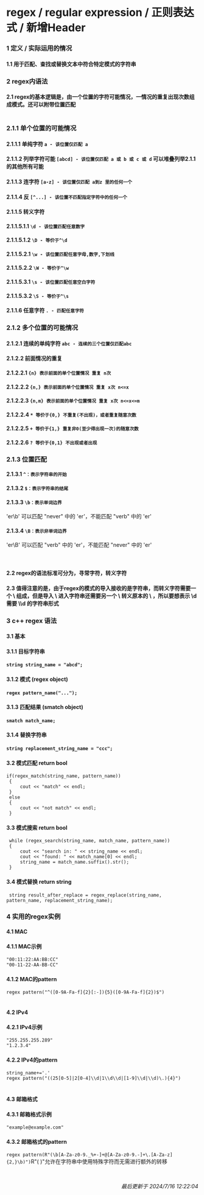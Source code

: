 # regex / regular expression / 正则表达式 / 新增Header<br>
### 1 定义 / 实际运用的情况<br> 
#### 1.1 用于匹配、查找或替换文本中符合特定模式的字符串<br>
### 2 regex内语法<br>
#### 2.1 regex的基本逻辑是，由一个位置的字符可能情况，一情况的重复出现次数组成模式。还可以附带位置匹配<br><br>
### 2.1.1 单个位置的可能情况<br>
#### 2.1.1.1 单纯字符 ```a - 该位置仅匹配 a```<br>
#### 2.1.1.2 列举字符可能 ```[abcd] - 该位置仅匹配 a 或 b 或 c 或 d``` 可以堆叠列举2.1.1的其他所有可能<br> 
#### 2.1.1.3 连字符 ```[a-z] - 该位置仅匹配 a到z 里的任何一个```<br>
#### 2.1.1.4 反 ```[^...] - 该位置不匹配指定字符中的任何一个```<br>
#### 2.1.1.5 转义字符<br>
#### 2.1.1.5.1.1 ```\d - 该位置匹配任意数字```<br>
#### 2.1.1.5.1.2 ```\D - 等价于^\d```<br>
#### 2.1.1.5.2.1 ```\w - 该位置匹配任意字母,数字,下划线```<br>
#### 2.1.1.5.2.2 ```\W - 等价于^\w```<br>
#### 2.1.1.5.3.1 ```\s - 该位置匹配任意空白字符```<br>
#### 2.1.1.5.3.2 ```\S - 等价于^\s```<br>
#### 2.1.1.6 任意字符 ```. - 匹配任意字符```
### 2.1.2 多个位置的可能情况<br>
#### 2.1.2.1 连续的单纯字符 ```abc - 连续的三个位置仅匹配abc```<br>
#### 2.1.2.2 前面情况的重复<br>
#### 2.1.2.2.1 ```{n} 表示前面的单个位置情况 重复 n次 ```<br>
#### 2.1.2.2.2 ```{n,} 表示前面的单个位置情况 重复 x次 n<=x```<br>
#### 2.1.2.2.3 ```{n,m} 表示前面的单个位置情况 重复 x次 n<=x<=m```<br>
#### 2.1.2.2.4 ```* 等价于{0,} 不重复(不出现)，或者重复随意次数```
#### 2.1.2.2.5 ```+ 等价于{1,} 重复非0(至少得出现一次)的随意次数```
#### 2.1.2.2.6 ```? 等价于{0,1} 不出现或者出现```
### 2.1.3 位置匹配<br>
#### 2.1.3.1 ```^：表示字符串的开始```<br>
#### 2.1.3.2 ```$：表示字符串的结尾```<br>
#### 2.1.3.3 ```\b：表示单词边界```<br>
'er\b' 可以匹配 "never" 中的 'er'，不能匹配 "verb" 中的 'er'<br>
#### 2.1.3.4 ```\B：表示非单词边界```<br>
'er\B' 可以匹配 "verb" 中的 'er'，不能匹配 "never" 中的 'er'<br>
<br><br>
#### 2.2 regex的语法标准可分为，寻常字符，转义字符<br>
#### 2.3 值得注意的是，由于regex的模式的导入接收的是字符串，而转义字符需要一个 \\ 组成，但是导入 \\ 进入字符串还需要另一个 \\ 转义原本的 \\ ，所以要想表示 \\d 需要 \\\\d 的字符串形式<br>
### 3 c++ regex 语法<br>
#### 3.1 基本
#### 3.1.1 目标字符串<br>
#### ```string string_name = "abcd";```<br>
#### 3.1.2 模式 (regex object)<br>
#### ```regex pattern_name("...");```<br>
#### 3.1.3 匹配结果 (smatch object)<br>
#### ```smatch match_name;```<br>
#### 3.1.4 替换字符串<br>
#### ```string replacement_string_name = "ccc";```<br>
#### 3.2 模式匹配 return bool<br>
```if(regex_match(string_name, pattern_name))```<br>
``` {```<br>
```		cout << "match" << endl;```<br>
```	}```<br>
``` else```<br>
``` {```<br>
```		cout << "not match" << endl;```<br>
```	}```<br>
#### 3.3 模式搜索 return bool<br>
```	while (regex_search(string_name, match_name, pattern_name))```<br>
``` {```<br>
```		cout << "search in: " << string_name << endl;```<br>
```		cout << "found: " << match_name[0] << endl;```<br>
```		string_name = match_name.suffix().str();```<br>
```	}```<br>
#### 3.4 模式替换 return string<br>
``` string result_after_replace = regex_replace(string_name, pattern_name, replacement_string_name);```<br>
### 4 实用的regex实例<br>
#### 4.1 MAC<br>
#### 4.1.1 MAC示例<br>
```"00:11:22:AA:BB:CC"```<br>
```"00-11-22-AA-BB-CC"```<br>
#### 4.1.2 MAC的pattern<br>
```regex pattern("^([0-9A-Fa-f]{2}[:-]){5}([0-9A-Fa-f]{2})$")```<br>
<br>
#### 4.2 IPv4<br>
#### 4.2.1 IPv4示例<br>
```"255.255.255.289"```<br>
```"1.2.3.4"```<br>
#### 4.2.2 IPv4的pattern<br>
```string_name+='.'```<br>
```regex pattern("((25[0-5]|2[0-4]\\d|1\\d\\d|[1-9]\\d|\\d)\.){4}")```<br>
<br>
#### 4.3 邮箱格式<br>
#### 4.3.1 邮箱格式示例<br>
```"example@example.com"```<br>
#### 4.3.2 邮箱格式的pattern<br>
```regex pattern(R"(\b[A-Za-z0-9._%+-]+@[A-Za-z0-9.-]+\.[A-Za-z]{2,}\b)")```R"( )"允许在字符串中使用特殊字符而无需进行额外的转移<br>

<br><p align="right">*最后更新于 2024/7/16 12:22:04*